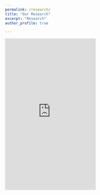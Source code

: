 ```yaml
---
permalink: /research/
title: "Our Research"
excerpt: "Research"
author_profile: true

---
```


<iframe height="500" src="https://www.youtube.com/embed/fXuYTED14eE" title="YouTube video player" frameborder="0" allow="accelerometer; autoplay; clipboard-write; encrypted-media; gyroscope; picture-in-picture" allowfullscreen></iframe>

